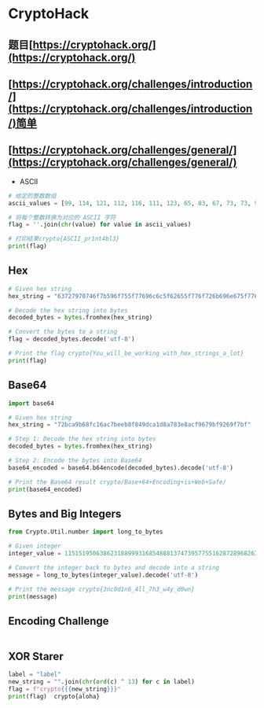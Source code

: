 # CryptoHack

## 题目[https://cryptohack.org/](https://cryptohack.org/)

<DocsAD/>

## [https://cryptohack.org/challenges/introduction/](https://cryptohack.org/challenges/introduction/)简单

## [https://cryptohack.org/challenges/general/](https://cryptohack.org/challenges/general/)

* ASCII

```py
# 给定的整数数组
ascii_values = [99, 114, 121, 112, 116, 111, 123, 65, 83, 67, 73, 73, 95, 112, 114, 49, 110, 116, 52, 98, 108, 51, 125]

# 将每个整数转换为对应的 ASCII 字符
flag = ''.join(chr(value) for value in ascii_values)

# 打印结果crypto{ASCII_pr1nt4bl3}
print(flag)
```

## Hex

```py
# Given hex string
hex_string = "63727970746f7b596f755f77696c6c5f62655f776f726b696e675f776974685f6865785f737472696e67735f615f6c6f747d"

# Decode the hex string into bytes
decoded_bytes = bytes.fromhex(hex_string)

# Convert the bytes to a string
flag = decoded_bytes.decode('utf-8')

# Print the flag crypto{You_will_be_working_with_hex_strings_a_lot}
print(flag)
```

## Base64

```py
import base64

# Given hex string
hex_string = "72bca9b68fc16ac7beeb8f849dca1d8a783e8acf9679bf9269f7bf"

# Step 1: Decode the hex string into bytes
decoded_bytes = bytes.fromhex(hex_string)

# Step 2: Encode the bytes into Base64
base64_encoded = base64.b64encode(decoded_bytes).decode('utf-8')

# Print the Base64 result crypto/Base+64+Encoding+is+Web+Safe/
print(base64_encoded) 
```

## Bytes and Big Integers

```py
from Crypto.Util.number import long_to_bytes

# Given integer
integer_value = 11515195063862318899931685488813747395775516287289682636499965282714637259206269

# Convert the integer back to bytes and decode into a string
message = long_to_bytes(integer_value).decode('utf-8')

# Print the message crypto{3nc0d1n6_4ll_7h3_w4y_d0wn}
print(message)
```

## Encoding Challenge

```py

```

## XOR Starer

```py
label = "label"
new_string = "".join(chr(ord(c) ^ 13) for c in label)
flag = f"crypto{{{new_string}}}"
print(flag)  crypto{aloha}
```